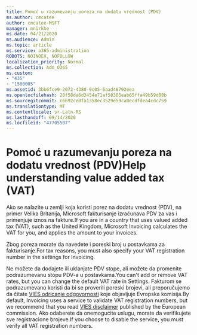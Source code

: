 ```yaml
---
title: Pomoć u razumevanju poreza na dodatu vrednost (PDV)
ms.author: cmcatee
author: cmcatee-MSFT
manager: mnirkhe
ms.date: 04/21/2020
ms.audience: Admin
ms.topic: article
ms.service: o365-administration
ROBOTS: NOINDEX, NOFOLLOW
localization_priority: Normal
ms.collection: Adm_O365
ms.custom:
- "435"
- "1500005"
ms.assetid: 3bb6fce9-2072-4380-9c05-6aad40792eea
ms.openlocfilehash: 28f58da6d3454e71af58305eab65ffa49b59d08b
ms.sourcegitcommit: c6692ce0fa1358ec3529e59ca0ecdfdea4cdc759
ms.translationtype: MT
ms.contentlocale: sr-Latn-RS
ms.lasthandoff: 09/14/2020
ms.locfileid: "47705507"
---
```

# <a name="help-understanding-value-added-tax-vat"></a><span data-ttu-id="e7e0d-102">Pomoć u razumevanju poreza na dodatu vrednost (PDV)</span><span class="sxs-lookup"><span data-stu-id="e7e0d-102">Help understanding value added tax (VAT)</span></span>

<span data-ttu-id="e7e0d-103">Ako se nalazite u zemlji koja koristi porez na dodatu vrednost (PDV), na primer Velika Britanija, Microsoft fakturisanje izračunava PDV za vas i primenjuje iznos na fakture.</span><span class="sxs-lookup"><span data-stu-id="e7e0d-103">If you are in a country that uses valued added tax (VAT), such as the United Kingdom, Microsoft Invoicing calculates the VAT for you, and applies the amount to your invoices.</span></span>
  
<span data-ttu-id="e7e0d-104">Zbog poreza morate da navedete i poreski broj u postavkama za fakturisanje.</span><span class="sxs-lookup"><span data-stu-id="e7e0d-104">For tax reasons, you must also specify your VAT registration number in the settings for Invoicing.</span></span>
  
<span data-ttu-id="e7e0d-105">Ne možete da dodajete ili uklanjate PDV stope, ali možete da promenite podrazumevanu stopu PDV-a u postavkama.</span><span class="sxs-lookup"><span data-stu-id="e7e0d-105">You can't add or remove VAT rates, but you can change the default VAT rate in Settings.</span></span> <span data-ttu-id="e7e0d-106">Fakturom se podrazumevano koristi da bi se proverili poreski brojevi, ali preporučujemo da čitate [VIES odricanje odgovornosti](https://go.microsoft.com/fwlink/?LinkID=841741) koje objavljuje Evropska komisija.</span><span class="sxs-lookup"><span data-stu-id="e7e0d-106">By default, Invoicing uses a service to validate VAT registration numbers, but we recommend that you read [VIES disclaimer](https://go.microsoft.com/fwlink/?LinkID=841741) published by the European commission.</span></span> <span data-ttu-id="e7e0d-107">Ako odaberete da onemogućite uslugu, morate da verifikujete sve registracione brojeve.</span><span class="sxs-lookup"><span data-stu-id="e7e0d-107">If you choose to disable the service, you must verify all VAT registration numbers.</span></span>